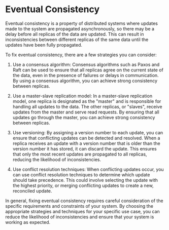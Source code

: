 # Eventual Consistency

Eventual consistency is a property of distributed systems where updates made to the system are propagated asynchronously, so there may be a delay before all replicas of the data are updated. This can result in inconsistencies between different replicas of the same data until the updates have been fully propagated.

To fix eventual consistency, there are a few strategies you can consider:

1. Use a consensus algorithm: Consensus algorithms such as Paxos and Raft can be used to ensure that all replicas agree on the current state of the data, even in the presence of failures or delays in communication. By using a consensus algorithm, you can achieve strong consistency between replicas.

2. Use a master-slave replication model: In a master-slave replication model, one replica is designated as the "master" and is responsible for handling all updates to the data. The other replicas, or "slaves", receive updates from the master and serve read requests. By ensuring that all updates go through the master, you can achieve strong consistency between replicas.

3. Use versioning: By assigning a version number to each update, you can ensure that conflicting updates can be detected and resolved. When a replica receives an update with a version number that is older than the version number it has stored, it can discard the update. This ensures that only the most recent updates are propagated to all replicas, reducing the likelihood of inconsistencies.

4. Use conflict resolution techniques: When conflicting updates occur, you can use conflict resolution techniques to determine which update should take precedence. This could involve selecting the update with the highest priority, or merging conflicting updates to create a new, reconciled update.

In general, fixing eventual consistency requires careful consideration of the specific requirements and constraints of your system. By choosing the appropriate strategies and techniques for your specific use case, you can reduce the likelihood of inconsistencies and ensure that your system is working as expected.
